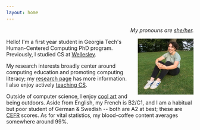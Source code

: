 ```yaml
---
layout: home
---
```


<p style="text-align:right;"><i>My pronouns are <a href="https://pronoun.is/she">she/her</a>.</i> </p>

<img style="padding-left: 25px" align="right" width="30%" src="images/annabel.png">

Hello! I'm a first year student in Georgia Tech's Human-Centered Computing PhD program. Previously, I studied CS at [Wellesley](https://www.wellesley.edu/cs). 

My research interests broadly center around computing education and promoting computing literacy; my [research page](https://annabelrothschild.com/research/) has more information. I also enjoy actively [teaching CS](https://annabelrothschild.com/teaching/).

Outside of computer science, I enjoy [cool art](https://annabelrothschild.com/personal/art/) and being outdoors. Aside from English, my French is B2/C1, and I am a habitual but poor student of  German & Swedish -- both are A2 at best; these are [CEFR](https://en.wikipedia.org/wiki/Common_European_Framework_of_Reference_for_Languages) scores. As for vital statistics, my blood-coffee content averages somewhere around 99%. 


